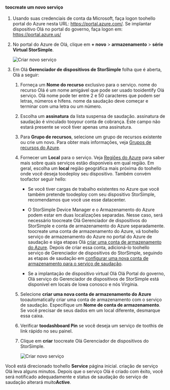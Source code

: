 #### <a name="toocreate-a-new-service"></a>toocreate um novo serviço

1.  Usando suas credenciais de conta da Microsoft, faça logon toohello portal do Azure nesta URL: <https://portal.azure.com/>. Se implantar dispositivo Olá no portal do governo, faça logon em: <https://portal.azure.us/>

2.  No portal do Azure de Olá, clique em **+ novo** &gt; **armazenamento** &gt; **série Virtual StorSimple**.

    ![Criar novo serviço](./media/storsimple-virtual-array-create-new-service/createnewservice2.png) 

3.  Em Olá **Gerenciador de dispositivos de StorSimple** folha que é aberta, Olá a seguir:

    1.  Forneça um **Nome do recurso** exclusivo para o serviço. nome do recurso Olá é um nome amigável que pode ser usado tooidentify Olá serviço. Olá nome pode ter entre 2 e 50 caracteres que podem ser letras, números e hifens. nome da saudação deve começar e terminar com uma letra ou um número.

    2.  Escolha um **assinatura** da lista suspensa de saudação. assinatura de saudação é vinculado tooyour conta de cobrança. Este campo não estará presente se você tiver apenas uma assinatura.

    3.  Para **Grupo de recursos**, selecione um grupo de recursos existente ou crie um novo. Para obter mais informações, veja [Grupos de recursos do Azure](https://azure.microsoft.com/documentation/articles/virtual-machines-windows-infrastructure-resource-groups-guidelines/).

    4.  Fornecer um **Local** para o serviço. Veja [Regiões do Azure](https://azure.microsoft.com/regions/#services) para saber mais sobre quais serviços estão disponíveis em qual região. Em geral, escolha um **local** região geográfica mais próxima do toohello onde você deseja toodeploy seu dispositivo. Também convém toofactor seguir hello:

        -   Se você tiver cargas de trabalho existentes no Azure que você também pretende toodeploy com seu dispositivo StorSimple, recomendamos que você use esse datacenter.

        -   O StorSimple Device Manager e o Armazenamento do Azure podem estar em duas localizações separadas. Nesse caso, será necessário toocreate Olá Gerenciador de dispositivos do StorSimple e conta de armazenamento do Azure separadamente. toocreate uma conta de armazenamento do Azure, vá toohello serviço de armazenamento do Azure no portal do Azure de saudação e siga etapas Olá [criar uma conta de armazenamento do Azure](https://azure.microsoft.com/documentation/articles/storage-create-storage-account/#create-a-storage-account). Depois de criar essa conta, adicioná-lo toohello serviço de Gerenciador de dispositivos do StorSimple, seguindo as etapas de saudação em [configurar uma nova conta de armazenamento para o serviço de saudação](https://azure.microsoft.com/en-us/documentation/articles/storsimple-deployment-walkthrough/#configure-a-new-storage-account-for-the-service).

        -   Se a implantação de dispositivo virtual Olá Olá Portal do governo, Olá serviço do Gerenciador de dispositivos de StorSimple está disponível em locais de Iowa conosco e nós Virgínia.

    5.  Selecione **criar uma nova conta de armazenamento do Azure** tooautomatically criar uma conta de armazenamento com o serviço de saudação. Especifique um **Nome de conta de armazenamento**. Se você precisar de seus dados em um local diferente, desmarque essa caixa.

    6.  Verificar **toodashboard Pin** se você deseja um serviço de toothis de link rápido no seu painel.

    7.  Clique em **criar** toocreate Olá Gerenciador de dispositivos do StorSimple.

        ![Criar novo serviço](./media/storsimple-virtual-array-create-new-service/createnewservice4.png)  

Você está direcionado toohello **Service** página inicial. criação de serviço Olá leva alguns minutos. Depois que o serviço Olá é criado com êxito, você será notificado adequadamente e status de saudação do serviço de saudação alterará muito**Active**.


